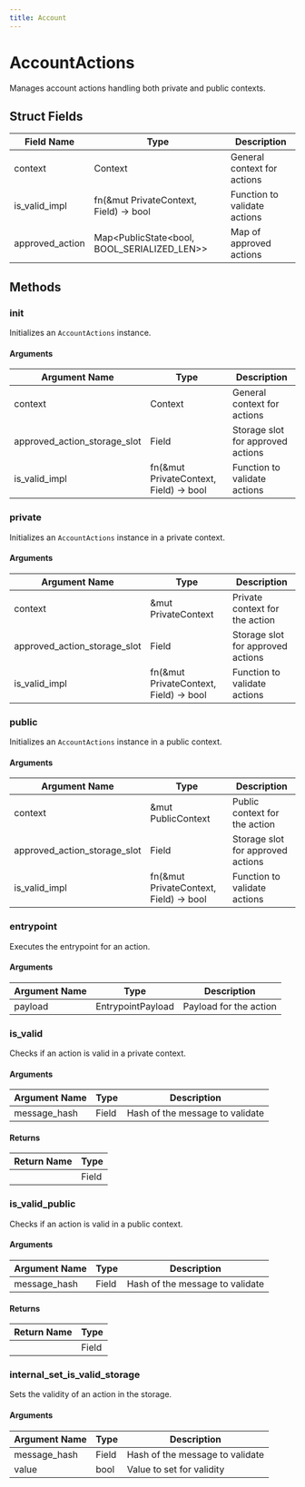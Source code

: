 ```yaml
---
title: Account
---
```


# AccountActions
Manages account actions handling both private and public contexts.

## Struct Fields
| Field Name               | Type                                                    | Description                       |
|--------------------------|---------------------------------------------------------|-----------------------------------|
| context                  | Context                                                 | General context for actions       |
| is_valid_impl            | fn(&mut PrivateContext, Field) -> bool                  | Function to validate actions      |
| approved_action          | Map<PublicState<bool, BOOL_SERIALIZED_LEN>>             | Map of approved actions           |

## Methods

### init
Initializes an `AccountActions` instance.
#### Arguments
| Argument Name               | Type                                                  | Description                       |
|-----------------------------|-------------------------------------------------------|-----------------------------------|
| context                     | Context                                               | General context for actions       |
| approved_action_storage_slot| Field                                                 | Storage slot for approved actions |
| is_valid_impl               | fn(&mut PrivateContext, Field) -> bool                | Function to validate actions      |

### private
Initializes an `AccountActions` instance in a private context.
#### Arguments
| Argument Name               | Type                                                  | Description                       |
|-----------------------------|-------------------------------------------------------|-----------------------------------|
| context                     | &mut PrivateContext                                   | Private context for the action    |
| approved_action_storage_slot| Field                                                 | Storage slot for approved actions |
| is_valid_impl               | fn(&mut PrivateContext, Field) -> bool                | Function to validate actions      |

### public
Initializes an `AccountActions` instance in a public context.
#### Arguments
| Argument Name               | Type                                                  | Description                       |
|-----------------------------|-------------------------------------------------------|-----------------------------------|
| context                     | &mut PublicContext                                    | Public context for the action     |
| approved_action_storage_slot| Field                                                 | Storage slot for approved actions |
| is_valid_impl               | fn(&mut PrivateContext, Field) -> bool                | Function to validate actions      |

### entrypoint
Executes the entrypoint for an action.
#### Arguments
| Argument Name               | Type                                                  | Description                       |
|-----------------------------|-------------------------------------------------------|-----------------------------------|
| payload                     | EntrypointPayload                                     | Payload for the action            |

### is_valid
Checks if an action is valid in a private context.
#### Arguments
| Argument Name               | Type                                                  | Description                       |
|-----------------------------|-------------------------------------------------------|-----------------------------------|
| message_hash                | Field                                                 | Hash of the message to validate   |
#### Returns
| Return Name | Type               |
|-------------|--------------------|
|             | Field              |

### is_valid_public
Checks if an action is valid in a public context.
#### Arguments
| Argument Name               | Type                                                  | Description                       |
|-----------------------------|-------------------------------------------------------|-----------------------------------|
| message_hash                | Field                                                 | Hash of the message to validate   |
#### Returns
| Return Name | Type               |
|-------------|--------------------|
|             | Field              |

### internal_set_is_valid_storage
Sets the validity of an action in the storage.
#### Arguments
| Argument Name               | Type                                                  | Description                       |
|-----------------------------|-------------------------------------------------------|-----------------------------------|
| message_hash                | Field                                                 | Hash of the message to validate   |
| value                       | bool                                                  | Value to set for validity         |
